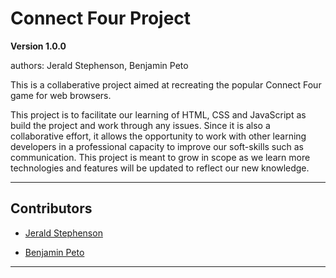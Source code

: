 # Connect Four Project
**Version 1.0.0**

authors: Jerald Stephenson, Benjamin Peto




This is a collaberative project aimed at recreating the popular Connect Four game for web browsers.


This project is to facilitate our learning of HTML, CSS and JavaScript as build the project and work through any issues. Since it is also a collaborative effort, it allows the opportunity to work with other learning developers in a professional capacity to improve our soft-skills such as communication. This project is meant to grow in scope as we learn more technologies and features will be updated to reflect our new knowledge.


---

## Contributors

- [Jerald Stephenson](https://github.com/JeraldStephenson)

- [Benjamin Peto](https://github.com/benjaminpeto)

---